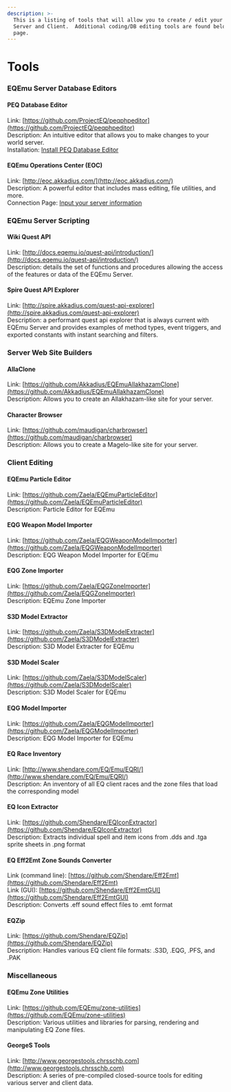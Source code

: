 ```yaml
---
description: >-
  This is a listing of tools that will allow you to create / edit your EQEmu
  Server and Client.  Additional coding/DB editing tools are found below this
  page.
---
```


# Tools

### EQEmu Server Database Editors

#### PEQ Database Editor

Link:  [https://github.com/ProjectEQ/peqphpeditor](https://github.com/ProjectEQ/peqphpeditor)  
Description:  An intuitive editor that allows you to make changes to your world server.  
Installation: [Install PEQ Database Editor](install-peq-database-editor.md)

#### EQEmu Operations Center (EOC)

Link:  [http://eoc.akkadius.com/](http://eoc.akkadius.com/)  
Description:  A powerful editor that includes mass editing, file utilities, and more.  
Connection Page:  [Input your server information](http://eoc.akkadius.com/EOC2/login.php)

### EQEmu Server Scripting

#### Wiki Quest API

Link:  [http://docs.eqemu.io/quest-api/introduction/](http://docs.eqemu.io/quest-api/introduction/)  
Description:  details the set of functions and procedures allowing the access of the features or data of the EQEmu Server.

#### Spire Quest API Explorer

Link:  [http://spire.akkadius.com/quest-api-explorer](http://spire.akkadius.com/quest-api-explorer)  
Description:  a performant quest api explorer that is always current with EQEmu Server and provides examples of method types, event triggers, and exported constants with instant searching and filters.

### Server Web Site Builders

#### AllaClone

Link: [https://github.com/Akkadius/EQEmuAllakhazamClone](https://github.com/Akkadius/EQEmuAllakhazamClone)  
Description:  Allows you to create an Allakhazam-like site for your server.

#### Character Browser

Link:  [https://github.com/maudigan/charbrowser](https://github.com/maudigan/charbrowser)  
Description:  Allows you to create a Magelo-like site for your server.

### Client Editing

#### EQEmu Particle Editor

Link:  [https://github.com/Zaela/EQEmuParticleEditor](https://github.com/Zaela/EQEmuParticleEditor)  
Description:  Particle Editor for EQEmu

#### EQG Weapon Model Importer

Link:  [https://github.com/Zaela/EQGWeaponModelImporter](https://github.com/Zaela/EQGWeaponModelImporter)  
Description:  EQG Weapon Model Importer for EQEmu

#### EQG Zone Importer

Link:  [https://github.com/Zaela/EQGZoneImporter](https://github.com/Zaela/EQGZoneImporter)  
Description:  EQEmu Zone Importer

#### S3D Model Extractor

Link:  [https://github.com/Zaela/S3DModelExtracter](https://github.com/Zaela/S3DModelExtracter)  
Description:  S3D Model Extracter for EQEmu

#### S3D Model Scaler

Link:  [https://github.com/Zaela/S3DModelScaler](https://github.com/Zaela/S3DModelScaler)  
Description: S3D Model Scaler for EQEmu

#### EQG Model Importer

Link:  [https://github.com/Zaela/EQGModelImporter](https://github.com/Zaela/EQGModelImporter)  
Description:  EQG Model Importer for EQEmu

#### EQ Race Inventory

Link:  [http://www.shendare.com/EQ/Emu/EQRI/](http://www.shendare.com/EQ/Emu/EQRI/)  
Description:  An inventory of all EQ client races and the zone files that load the corresponding model

#### EQ Icon Extractor

Link:  [https://github.com/Shendare/EQIconExtractor](https://github.com/Shendare/EQIconExtractor)  
Description:  Extracts individual spell and item icons from .dds and .tga sprite sheets in .png format

#### EQ Eff2Emt Zone Sounds Converter

Link (command line):  [https://github.com/Shendare/Eff2Emt](https://github.com/Shendare/Eff2Emt)  
Link (GUI):  [https://github.com/Shendare/Eff2EmtGUI](https://github.com/Shendare/Eff2EmtGUI)  
Description:  Converts .eff sound effect files to .emt format

#### EQZip

Link:  [https://github.com/Shendare/EQZip](https://github.com/Shendare/EQZip)  
Description:  Handles various EQ client file formats:  .S3D, .EQG, .PFS, and .PAK

### Miscellaneous

#### EQEmu Zone Utilities

Link:  [https://github.com/EQEmu/zone-utilities](https://github.com/EQEmu/zone-utilities)  
Description: Various utilities and libraries for parsing, rendering and manipulating EQ Zone files.

#### GeorgeS Tools

Link:  [http://www.georgestools.chrsschb.com](http://www.georgestools.chrsschb.com)  
Description:  A series of pre-compiled closed-source tools for editing various server and client data.

